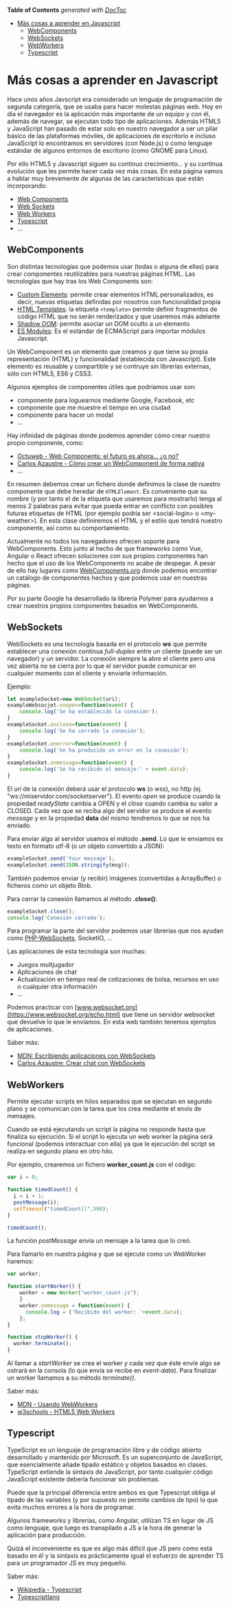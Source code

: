 <!-- START doctoc generated TOC please keep comment here to allow auto update -->
<!-- DON'T EDIT THIS SECTION, INSTEAD RE-RUN doctoc TO UPDATE -->
**Table of Contents**  *generated with [DocToc](https://github.com/thlorenz/doctoc)*

- [Más cosas a aprender en Javascript](#m%C3%A1s-cosas-a-aprender-en-javascript)
  - [WebComponents](#webcomponents)
  - [WebSockets](#websockets)
  - [WebWorkers](#webworkers)
  - [Typescript](#typescript)

<!-- END doctoc generated TOC please keep comment here to allow auto update -->

# Más cosas a aprender en Javascript
Hace unos años Javscript era considerado un lenguaje de programación de segunda categoría, que se usaba para hacer molestas páginas web. Hoy en día el navegador es la aplicación más importante de un equipo y con él, además de navegar, se ejecutan todo tipo de aplicaciones. Además HTML5 y JavaScript han pasado de estar solo en nuestro navegador a ser un pilar básico de las plataformas móviles, de aplicaciones de escritorio e incluso JavaScript lo encontramos en servidores (con Node.js) o como lenguaje estándar de algunos entornos de escritorio (como GNOME para Linux).

Por ello HTML5 y Javascript siguen su contínuo crecimiento... y su contínua evolución que les permite hacer cada vez más cosas. En esta página vamos a hablar muy brevemente de algunas de las características que están incorporando:
* [Web Components](#WebComponents)
* [Web Sockets](#WebSockets)
* [Web Workers](#WebWorkers)
* [Typescript](#Typescript)
* ...

## WebComponents
Son distintas tecnologías que podemos usar (todas o alguna de ellas) para crear componentes reutilizables para nuestras páginas HTML. Las tecnologías que hay tras los Web Components son:
* [Custom Elements](https://developer.mozilla.org/en-US/docs/Web/Web_Components/Using_custom_elements): permite crear elementos HTML personalizados, es decir, nuevas etiquetas definidas por nosotros con funcionalidad propia
* [HTML Templates](https://developer.mozilla.org/en-US/docs/Web/HTML/Element/template): la etiqueta `<template>` permite definir fragmentos de código HTML que no serán renderizados y que usaremos más adelante
* [Shadow DOM](https://developer.mozilla.org/en-US/docs/Web/Web_Components/Using_shadow_DOM): permite asociar un DOM oculto a un elemento
* [ES Modules](https://html.spec.whatwg.org/multipage/webappapis.html#integration-with-the-javascript-module-system): Es el estándar de ECMAScript para importar módulos Javascript.

Un WebComponent es un elemento que creamos y que tiene su propia representación (HTML) y funcionalidad (establecida con Javascript). Este elemento es reusable y compartible y se contruye sin librerías externas, sólo con HTML5, ES6 y CSS3.

Algunos ejemplos de componentes útiles que podríamos usar son:
* componente para loguearnos mediante Google, Facebook, etc
* componente que me muestre el tiempo en una ciudad
* componente para hacer un modal
* ...

Hay infinidad de páginas donde podemos aprender cómo crear nuestro propio componente, como:
* [Octuweb - Web Components: el futuro es ahora… ¿o no?](https://octuweb.com/web-components-el-futuro-es-ahora-o-no/)
* [Carlos Azaustre - Cómo crear un WebComponent de forma nativa](https://www.youtube.com/watch?v=8bcfgXePHnk&feature=em-subs_digest)
* ...

En resumen debemos crear un fichero donde definimos la clase de nuestro componente que debe heredar de `HTMLElement`. Es conveniente que su nombre (y por tanto el de la etiqueta que usaremos para mostrarlo) tenga al menos 2 palabras para evitar que pueda entrar en conflicto con posibles futuras etiquetas de HTML (por ejemplo podría ser \<social-login> o \<my-weather>). En esta clase definiremos el HTML y el estilo que tendrá nuestro componente, así como su comportamiento.

Actualmente no todos los navegadores ofrecen soporte para WebComponents. Esto junto al hecho de que frameworks como Vue, Angular o React ofrecen soluciones con sus propios componentes han hecho que el uso de los WebComponents no acabe de despegar. A pesar de ello hay lugares como [WebComponents.org](https://www.webcomponents.org/) donde podemos encontrar un catálogo de componentes hechos y que podemos usar en nuestras páginas.

Por su parte Google ha desarrollado la librería Polymer para ayudarnos a crear nuestros propios componentes basados en WebComponents.

## WebSockets
WebSockets es una tecnología basada en el protocolo **ws** que permite establecer una conexión continua _full-duplex_ entre un cliente (puede ser un navegador) y un servidor. La conexión siempre la abre el cliente pero una vez abierta no se cierra por lo que el servidor puede comunicar en cualquier momento con el cliente y enviarle información.

Ejemplo:
```javascript
let exampleSocket=new WebSocket(uri);
exampleWebsocjet.onopen=function(event) {
    console.log('Se ha establecido la conexión');
}
exampleSocket.onclose=function(event) {
    console.log('Se ha cerrado la conexión');
}
exampleSocket.onerror=function(event) {
    console.log('Se ha producido un error en la conexión');
}
exampleSocket.onmessage=function(event) {
    console.log('Se ha recibido el mensaje:' + event.data);
}
```

El _uri_ de la conexión deberá usar el protocolo **ws** (o wss), no http (ej. "ws://miservidor.com/socketserver"). El evento _open_ se produce cuando la propiedad _readyState_ cambia a OPEN y el _close_ cuando cambia su valor a CLOSED. Cada vez que se reciba algo del servidor se produce el evento _message_ y en la propiedad **data** del mismo tendremos lo que se nos ha enviado.

Para enviar algo al servidor usamos el mátodo **.send**. Lo que le enviamos ex texto en formato utf-8 (o un objeto convertido a JSON):
```javascript
exampleSocket.send('Your message');
exampleSocket.send(JSON.stringify(msg));
```

También podemos enviar (y recibir) imágenes (convertidas a ArrayBuffer) o ficheros como un objeto Blob.

Para cerrar la conexión llamamos al método **.close()**:
```javascript
exampleSocket.close();
console.log('Conexión cerrada');
```

Para programar la parte del servidor podemos usar librerías que nos ayudan como [PHP-WebSockets](https://github.com/ghedipunk/PHP-WebSockets), SocketIO, ...

Las aplicaciones de esta tecnología son muchas:
* Juegos multjugador
* Aplicaciones de chat
* Actualización en tiempo real de cotizaciones de bolsa, recursos en uso o cualquier otra información
* ...

Podemos practicar con [www.websocket.org](https://www.websocket.org/echo.html) que tiene un servidor websocket que devuelve lo que le enviamos. En esta web también tenemos ejemplos de aplicaciones.

Saber más:
* [MDN: Escribiendo aplicaciones con WebSockets](https://developer.mozilla.org/es/docs/WebSockets-840092-dup/Writing_WebSocket_client_applications)
* [Carlos Azaustre: Crear chat con WebSockets](https://www.youtube.com/watch?v=ppiAvvkvAz0)

## WebWorkers
Permite ejecutar scripts en hilos separados que se ejecutan en segundo plano y se comunican con la tarea que los crea mediante el envío de mensajes.

Cuando se está ejecutando un script la página no responde hasta que finaliza su ejecución. Si el script lo ejecuta un web worker la página será funcional (podemos interactuar con ella) ya que le ejecución del script se realiza en segundo plano en otro hilo.

Por ejemplo, crearemos un fichero **worker_count.js** con el código:
```javascript
var i = 0;

function timedCount() {
  i = i + 1;
  postMessage(i);
  setTimeout("timedCount()",500);
}

timedCount();
```

La función _postMessage_ envía un mensaje a la tarea que lo creó.

Para llamarlo en nuestra página y que se ejecute como un WebWorker haremos:
```javascript
var worker;

function startWorker() {
    worker = new Worker("worker_count.js");
    }
    worker.onmessage = function(event) {
      console.log = ('Recibido del worker: '+event.data);
    };
}

function stopWorker() { 
  worker.terminate();
}
```

Al llamar a _startWorker_ se crea el worker y cada vez que éste envíe algo se ostrará en la consola (lo que envía se recibe en _event-data_). Para finalizar un worker llamamos a su método _terminate()_.

Saber más:
* [MDN - Usando WebWorkers](https://developer.mozilla.org/es/docs/Web/Guide/Performance/Usando_web_workers)
* [w3schools - HTML5 Web Workers](https://www.w3schools.com/html/html5_webworkers.asp)

## Typescript
TypeScript es un lenguaje de programación libre y de código abierto desarrollado y mantenido por Microsoft. Es un superconjunto de JavaScript, que esencialmente añade tipado estático y objetos basados en clases. TypeScript extiende la sintaxis de JavaScript, por tanto cualquier código JavaScript existente debería funcionar sin problemas.

Puede que la principal diferencia entre ambos es que Typescript obliga al tipado de las variables (y por supuesto no permite cambios de tipo) lo que evita muchos errores a la hora de programar.

Algunos frameworks y librerías, como Angular, utilizan TS en lugar de JS como lenguaje, que luego es transpilado a JS a la hora de generar la aplicación para producción.

Quizá el inconveniente es que es algo más difícil que JS pero como está basado en él y la sintaxis es prácticamente igual el esfuerzo de aprender TS para un programador JS es muy pequeño.

Saber más:
* [Wikipedia - Typescript](https://en.wikipedia.org/wiki/TypeScript)
* [Typescriptlang](https://www.typescriptlang.org/)
